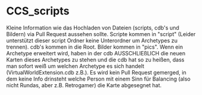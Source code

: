 # CCS_scripts

Kleine Information wie das Hochladen von Dateien (scripts, cdb's und Bildern) via Pull Request aussehen sollte.
Scripte kommen in "script" (Leider unterstützt dieser script Ordner keine Unterordner um Archetypes zu trennen).
cdb's kommen in die Root.
Bilder kommen in "pics".
Wenn ein Archetype erweitert wird, haben in der cdb AUSSCHLIEßLICH die neuen Karten dieses Archetypes zu stehen und die cdb hat so zu heißen, dass man sofort weiß um welchen 
Archetype es sich handelt (VirtualWorldExtension.cdb z.B.).
Es wird kein Pull Request gemerged, in dem keine Info drinsteht welche Person mit einem Sinn für Balancing (also nicht Rundas, aber z.B. Retrogamer) die Karte abgesegnet hat.
